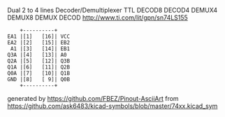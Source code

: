 Dual 2 to 4 lines Decoder/Demultiplexer
TTL DECOD8 DECOD4 DEMUX4 DEMUX8 DEMUX DECOD
http://www.ti.com/lit/gpn/sn74LS155


	    +----------+
	EA1 |[1]   [16]| VCC
	EA2 |[2]   [15]| EB2
	 A1 |[3]   [14]| EB1
	Q3A |[4]   [13]| A0
	Q2A |[5]   [12]| Q3B
	Q1A |[6]   [11]| Q2B
	Q0A |[7]   [10]| Q1B
	GND |[8]   [ 9]| Q0B
	    +----------+


generated by https://github.com/FBEZ/Pinout-AsciiArt from https://github.com/ask6483/kicad-symbols/blob/master/74xx.kicad_sym